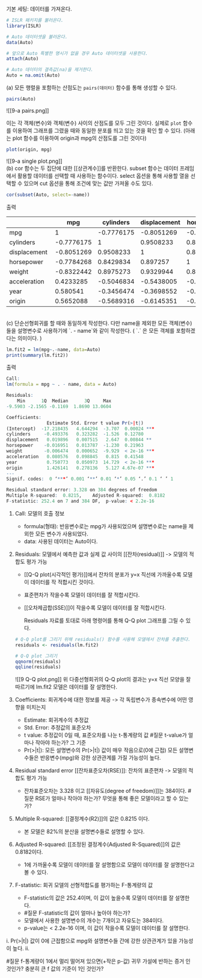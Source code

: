 기본 세팅: 데이터를 가져온다.
``` R
# ISLR 패키지를 불러온다.
library(ISLR)

# Auto 데이터셋을 불러온다.
data(Auto)

# 앞으로 Auto 특별한 명시가 없을 경우 Auto 데이터셋을 사용한다.
attach(Auto)

# Auto 데이터의 결측값(na)을 제거한다.
Auto = na.omit(Auto)
```


(a) 모든 행렬을 포함하는 산점도는 `pairs(데이터)` 함수를 통해 생성할 수 있다.
``` R
pairs(Auto)
```
![[9-a pairs.png]]

이는 각 객체(변수)와 객체(변수) 사이의 산점도를 모두 그린 것이다. 실제로 `plot` 함수를 이용하여 그래프를 그렸을 때와 동일한 분포를 띄고 있는 것을 확인 할 수 있다. (아래는 plot 함수를 이용하여 origin과 mpg의 산점도를 그린 것이다)
``` R
plot(origin, mpg)
```
![[9-a single plot.png]]
<br>
(b)
cor 함수는 두 집단에 대한 [[상관계수]]를 반환한다.
subset 함수는 데이터 프레임에서 활용할 데이터를 선택할 때 사용하는 함수이다. 
	select 옵션을 통해 사용할 열을 선택할 수 있으며
	cut 옵션을 통해 조건에 맞는 값만 가져올 수도 있다.
``` R
cor(subset(Auto, select=-name))
```
출력

|             |mpg       |cylinders |displacement|horsepower|weight    |acceleration|year      |origin    |
|-------------|----------|----------|------------|----------|----------|------------|----------|----------|
|mpg          |1         |-0.7776175|-0.8051269  |-0.7784268|-0.8322442|0.4233285   |0.580541  |0.5652088 |
|cylinders    |-0.7776175|1         |0.9508233   |0.8429834 |0.8975273 |-0.5046834  |-0.3456474|-0.5689316|
|displacement |-0.8051269|0.9508233 |1           |0.897257  |0.9329944 |-0.5438005  |-0.3698552|-0.6145351|
|horsepower   |-0.7784268|0.8429834 |0.897257    |1         |0.8645377 |-0.6891955  |-0.4163615|-0.4551715|
|weight       |-0.8322442|0.8975273 |0.9329944   |0.8645377 |1         |-0.4168392  |-0.3091199|-0.5850054|
|acceleration |0.4233285 |-0.5046834|-0.5438005  |-0.6891955|-0.4168392|1           |0.2903161 |0.2127458 |
|year         |0.580541  |-0.3456474|-0.3698552  |-0.4163615|-0.3091199|0.2903161   |1         |0.1815277 |
|origin       |0.5652088 |-0.5689316|-0.6145351  |-0.4551715|-0.5850054|0.2127458   |0.1815277 |1         |
<br>
(c)
단순선형회귀를 할 때와 동일하게 작성한다. 다만 name을 제외한 모든 객체(변수)들을 설명변수로 사용하기에 `. - name`와 같이 작성한다. ( `.` 은 모든 객체를 포함하겠다는 의미이다. )

``` R
lm.fit2 = lm(mpg~.-name, data=Auto)
print(summary(lm.fit2))
```

출력
``` R
Call:
lm(formula = mpg ~ . - name, data = Auto)

Residuals:
    Min      1Q  Median      3Q     Max 
-9.5903 -2.1565 -0.1169  1.8690 13.0604 

Coefficients:
               Estimate Std. Error t value Pr(>|t|)    
(Intercept)  -17.218435   4.644294  -3.707  0.00024 ***
cylinders     -0.493376   0.323282  -1.526  0.12780    
displacement   0.019896   0.007515   2.647  0.00844 ** 
horsepower    -0.016951   0.013787  -1.230  0.21963    
weight        -0.006474   0.000652  -9.929  < 2e-16 ***
acceleration   0.080576   0.098845   0.815  0.41548    
year           0.750773   0.050973  14.729  < 2e-16 ***
origin         1.426141   0.278136   5.127 4.67e-07 ***
---
Signif. codes:  0 ‘***’ 0.001 ‘**’ 0.01 ‘*’ 0.05 ‘.’ 0.1 ‘ ’ 1

Residual standard error: 3.328 on 384 degrees of freedom
Multiple R-squared:  0.8215,	Adjusted R-squared:  0.8182 
F-statistic: 252.4 on 7 and 384 DF,  p-value: < 2.2e-16
```

1. Call: 모델의 호출 정보
	* formula(형태): 반응변수로는 mpg가 사용되었으며 설명변수로는 name을 제외한 모든 변수가 사용되었다.
	* data: 사용된 데이터는 Auto이다.

2.  Residuals: 모델에서 예측한 값과 실제 값 사이의 [[잔차(residual)]] -> 모델의 적합도 평가 가능
	* [[Q-Q plot(시각적인 평가)]]에서 잔차의 분포가 y=x 직선에 가까울수록 모델이 데이터를 작 적합시킨 것이다.
	* 표준편차가 작을수록 모델이 데이터를 잘 적합시킨다.
	* [[오차제곱합(SSE)]]이 작을수록 모델이 데이터를 잘 적합시킨다.

		Residuals 자료를 토대로 아래 명령어를 통해 Q-Q plot 그래프를 그릴 수 있다.
	
	``` R
	# Q-Q plot를 그리기 위해 residuals() 함수를 사용해 모델에서 잔차를 추출한다.
	residuals <- residuals(lm.fit2)
	
	# Q-Q plot 그리기
	qqnorm(residuals)
	qqline(residuals)
	
	```
	![[9 Q-Q plot.png]]
	위 다중선형회귀의 Q-Q plot의 결과는  y=x 직선 모양을 잘 따르기에 lm.fit2 모델은 데이터를 잘 설명한다.
	
3. Coefficients: 회귀계수에 대한 정보를 제공 -> 각 독립변수가 종속변수에 어떤 영향을 미치는지
    
    -   Estimate: 회귀계수의 추정값
    -   Std. Error: 추정값의 표준오차
    -   t value: 추정값이 0일 때, 표준오차를 나눈 t-통계량의 값
	    #질문 t-value가 얼마나 작아야 하는가? 그 기준
    -   Pr(>|t|): 모든 설명변수의 Pr(>|t|) 값이 매우 작음으로(0에 근접) 모든 설명변수들은 반응변수(mpg)와 강한 상관관계를 가질 가능성이 높다.

4.  Residual standard error [[잔차표준오차(RSE)]]: 잔차의 표준편차 -> 모델의 적합도 평가 가능
	* 잔차표준오차는 3.328 이고 [[자유도(degree of freedom)]]는 384이다.
		#질문 RSE가 얼마나 작아야 하는가? 무엇을 통해 좋은 모델이라고 할 수 있는가?
    
5.  Multiple R-squared: [[결정계수(R2)]]의 값은 0.8215 이다.
	* 본 모델은 82%의 분산을 설명변수들로 설명할 수 있다.

6.  Adjusted R-squared:  [[조정된 결정계수(Adjusted R-Squared)]]의 값은 0.8182이다.
	* 1에 가까울수록 모델이 데이터를 잘 설명함으로 모델이 데이터를 잘 설명한다고 볼 수 있다.

7.  F-statistic: 회귀 모델의 선형적합도를 평가하는 F-통계량의 값
    -   F-statistic의 값은 252.4이며, 이 값이 높을수록 모델이 데이터를 잘 설명한다.
    - #질문 F-statistic의 값이 얼마나 높아야 하는가?
    -   모델에서 사용한 설명변수의 개수는 7개이고 자유도는 384이다.
    -   p-value는  < 2.2e-16 이며, 이 값이 작을수록 모델이 데이터를 잘 설명한다.

i.  Pr(>|t|) 값이 0에 근접함으로 mpg와 설명변수들 간에 강한 상관관계가 있을 가능성이 높다.
ii. 


#질문 f-통계량이 1에서 멀리 떨어져 있으면(+작은 p-값) 귀무 가설에 반하는 증거 인 것인가? 충분히 큰 f 값의 기준이 1인 것인가?